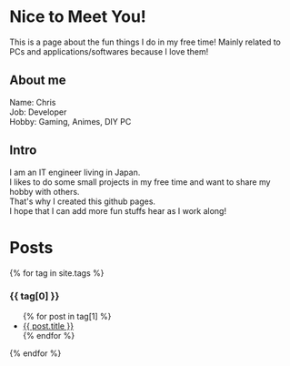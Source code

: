 # Nice to Meet You!
This is a page about the fun things I do in my free time!
Mainly related to PCs and applications/softwares because I love them!

## About me
Name: Chris <br>
Job: Developer <br>
Hobby: Gaming, Animes, DIY PC

## Intro
I am an IT engineer living in Japan. <br>
I likes to do some small projects in my free time and want to share my hobby with others. <br>
That's why I created this github pages.<br>
I hope that I can add more fun stuffs hear as I work along!

# Posts
{% for tag in site.tags %}
  <h3>{{ tag[0] }}</h3>
  <ul>
    {% for post in tag[1] %}
      <li><a href="{{ post.url }}">{{ post.title }}</a></li>
    {% endfor %}
  </ul>
{% endfor %}